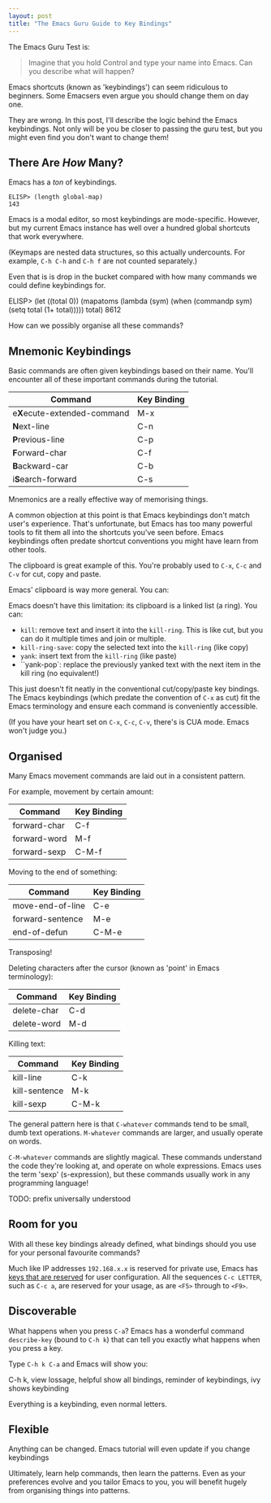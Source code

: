 ```yaml
--- 
layout: post
title: "The Emacs Guru Guide to Key Bindings"
---
```


The Emacs Guru Test is:

> Imagine that you hold Control and type your name into Emacs. Can you
> describe what will happen?

Emacs shortcuts (known as 'keybindings') can seem ridiculous to
beginners. Some Emacsers even argue you should change them on day one.

They are wrong. In this post, I'll describe the logic behind the Emacs
keybindings. Not only will be you be closer to passing the guru test,
but you might even find you don't want to change them!

## There Are *How* Many?

Emacs has a *ton* of keybindings.

    ELISP> (length global-map)
    143
    
Emacs is a modal editor, so most keybindings are
mode-specific. However, but my current Emacs instance has well over a
hundred global shortcuts that work everywhere.

(Keymaps are nested data structures, so this actually undercounts. For
example, `C-h C-h` and `C-h f` are not counted separately.)

Even that is is drop in the bucket compared with how many commands we
could define keybindings for.

ELISP> (let ((total 0)) 
  (mapatoms 
   (lambda (sym)
     (when (commandp sym)
       (setq total (1+ total))))) 
  total)
8612

How can we possibly organise all these commands?
    
## Mnemonic Keybindings

Basic commands are often given keybindings based on their name. You'll
encounter all of these important commands during the tutorial.

| Command                      | Key Binding |
| --                           | --          |
| e**X**ecute-extended-command | M-x         |
| **N**ext-line                | C-n         |
| **P**revious-line            | C-p         |
| **F**orward-char             | C-f         |
| **B**ackward-car             | C-b         |
| i**S**earch-forward          | C-s         |

Mnemonics are a really effective way of memorising things.

A common objection at this point is that Emacs keybindings don't match
user's experience. That's unfortunate, but Emacs has too many powerful
tools to fit them all into the shortcuts you've seen before. Emacs
keybindings often predate shortcut conventions you might have learn
from other tools.

The clipboard is great example of this. You're probably used to `C-x`,
`C-c` and `C-v` for cut, copy and paste.

Emacs' clipboard is way more general. You can:

Emacs doesn't have this limitation: its clipboard is a linked list (a
ring). You can:

* `kill`: remove text and insert it into the `kill-ring`. This is like
  cut, but you can do it multiple times and join or multiple.
* `kill-ring-save`: copy the selected text into the `kill-ring` (like
  copy)
* `yank`: insert text from the `kill-ring` (like paste)
* ``yank-pop`: replace the previously yanked text with the next item
  in the kill ring (no equivalent!)
  
This just doesn't fit neatly in the conventional cut/copy/paste key
bindings. The Emacs keybindings (which predate the convention of
`C-x` as cut) fit the Emacs terminology and ensure each command is
conveniently accessible.

(If you have your heart set on `C-x`, `C-c`, `C-v`, there's is CUA
mode. Emacs won't judge you.)

## Organised

Many Emacs movement commands are laid out in a consistent pattern. 

For example, movement by certain amount:

| Command      | Key Binding |
| --           | --          |
| forward-char | C-f         |
| forward-word | M-f         |
| forward-sexp | C-M-f       |

Moving to the end of something:

| Command          | Key Binding |
| --               | --          |
| move-end-of-line | C-e         |
| forward-sentence | M-e         |
| end-of-defun     | C-M-e       |

Transposing!

Deleting characters after the cursor (known as 'point' in Emacs
terminology):

| Command     | Key Binding |
| --          | --          |
| delete-char | C-d         |
| delete-word | M-d         |

Killing text:

| Command       | Key Binding |
| --            | --          |
| kill-line     | C-k         |
| kill-sentence | M-k         |
| kill-sexp     | C-M-k       |

The general pattern here is that `C-whatever` commands tend to be
small, dumb text operations. `M-whatever` commands are larger, and
usually operate on words.

`C-M-whatever` commands are slightly magical. These commands
understand the code they're looking at, and operate on whole
expressions. Emacs uses the term 'sexp' (s-expression), but these
commands usually work in any programming language!

TODO: prefix universally understood

## Room for you

With all these key bindings already defined, what bindings should
you use for your personal favourite commands?

Much like IP addresses `192.168.x.x` is reserved for private use,
Emacs has
[keys that are reserved](https://www.gnu.org/software/emacs/manual/html_node/elisp/Key-Binding-Conventions.html) for
user configuration. All the sequences `C-c LETTER`, such as `C-c a`,
are reserved for your usage, as are `<F5>` through to `<F9>`.

## Discoverable

What happens when you press `C-a`? Emacs has a wonderful command
`describe-key` (bound to `C-h k`) that can tell you exactly what
happens when you press a key.

Type `C-h k C-a` and Emacs will show you:



C-h k, view lossage, helpful show all bindings, reminder of
keybindings, ivy shows keybinding

Everything is a keybinding, even normal letters.

## Flexible

Anything can be changed. Emacs tutorial will even update if you change
keybindings

Ultimately, learn help commands, then learn the patterns. Even as your
preferences evolve and you tailor Emacs to you, you will benefit
hugely from organising things into patterns.
